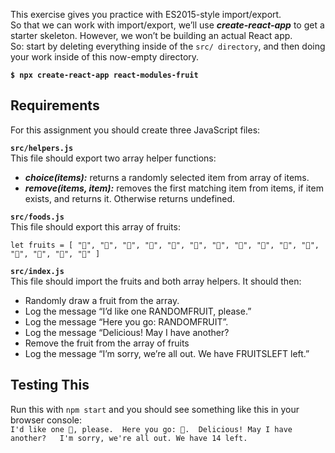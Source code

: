 This exercise gives you practice with ES2015-style import/export.  
So that we can work with import/export, we’ll use ***create-react-app*** to get a starter skeleton. However, we won’t be building an actual React app.  
So: start by deleting everything inside of the `src/ directory`, and then doing your work inside of this now-empty directory.  

**`$ npx create-react-app react-modules-fruit`**

## Requirements
For this assignment you should create three JavaScript files:  

**`src/helpers.js`**  
This file should export two array helper functions:  
- ***choice(items):*** returns a randomly selected item from array of items. 
- ***remove(items, item):*** removes the first matching item from items, if item exists, and returns it. Otherwise returns undefined.

**`src/foods.js`**  
This file should export this array of fruits:

`let fruits = [
  "🍇", "🍈", "🍉", "🍊", "🍋", "🍌", "🍍", "🍎",
  "🍏", "🍐", "🍒", "🍓", "🥝", "🍅", "🥑"
]`

**`src/index.js`**  
This file should import the fruits and both array helpers. It should then:  
- Randomly draw a fruit from the array.  
- Log the message “I’d like one RANDOMFRUIT, please.”  
- Log the message “Here you go: RANDOMFRUIT”. 
- Log the message “Delicious! May I have another?  
- Remove the fruit from the array of fruits  
- Log the message “I’m sorry, we’re all out. We have FRUITSLEFT left.”

## Testing This
Run this with `npm start` and you should see something like this in your browser console:  
`I'd like one 🍉, please. 
Here you go: 🍉. 
Delicious! May I have another?  
I'm sorry, we're all out. We have 14 left.`

